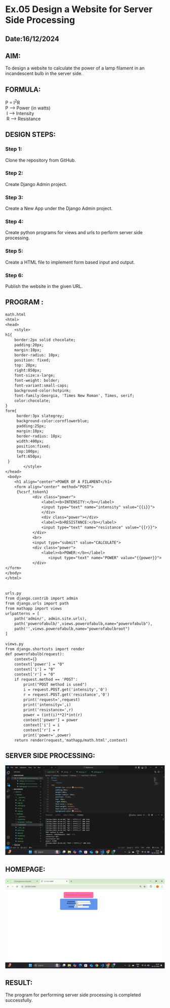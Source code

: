 # Ex.05 Design a Website for Server Side Processing
## Date:16/12/2024

## AIM:
 To design a website to calculate the power of a lamp filament in an incandescent bulb in the server side. 


## FORMULA:
P = I<sup>2</sup>R
<br> P --> Power (in watts)
<br> I --> Intensity
<br> R --> Resistance

## DESIGN STEPS:

### Step 1:
Clone the repository from GitHub.

### Step 2:
Create Django Admin project.

### Step 3:
Create a New App under the Django Admin project.

### Step 4:
Create python programs for views and urls to perform server side processing.

### Step 5:
Create a HTML file to implement form based input and output.

### Step 6:
Publish the website in the given URL.

## PROGRAM :
```
math.html
<html>
<head>
    <style>
h1{
    border:2px solid chocolate;
    padding:20px;
    margin:10px;
    border-radius: 10px;
    position: fixed;
    top: 20px;
    right:850px;
    font-size:x-large;
    font-weight: bolder;
    font-variant:small-caps;
    background-color:hotpink;
    font-family:Georgia, 'Times New Roman', Times, serif;
    color:chocolate;
}
form{
     border:3px slategrey;
     background-color:cornflowerblue;
     padding:25px;
     margin:10px;
     border-radius: 10px;
     width:400px;
     position:fixed;
     top:100px;
     left:650px;
 }
        </style>
</head>
 <body>
    <h1 align="center">POWER OF A FILAMENT</h1>
    <form align="center" method="POST">
     {%csrf_token%}
            <div class="power">
                <label><b>INTENSITY:</b></label>
                <input type="text" name="intensity" value="{{i}}">
                </div>
                <div class="power"></div>
                <label><b>RESISTANCE:</b></label>
                <input type="text" name="resistance" value="{{r}}">
            </div>
            <br>
            <input type="submit" value="CALCULATE">
            <div class="power">
                <label><b>POWER:</b></label>
                   <input type="text" name="POWER" value="{{power}}">
            </div>
</form>
</body>
</html>


urls.py
from django.contrib import admin 
from django.urls import path 
from mathapp import views 
urlpatterns = [ 
    path('admin/', admin.site.urls), 
    path('powerofabulb/',views.powerofabulb,name="powerofabulb"),
    path('',views.powerofabulb,name="powerofabulbroot")
]

views.py
from django.shortcuts import render 
def powerofabulb(request): 
    context={} 
    context['power'] = "0" 
    context['i'] = "0" 
    context['r'] = "0" 
    if request.method == 'POST': 
        print("POST method is used")
        i = request.POST.get('intensity','0')
        r = request.POST.get('resistance','0')
        print('request=',request) 
        print('intensity=',i) 
        print('resistance=',r) 
        power = (int(i)**2)*int(r) 
        context['power'] = power 
        context['i'] = i
        context['r'] = r 
        print('power=',power) 
    return render(request,'mathapp/math.html',context)
```


## SERVER SIDE PROCESSING:
![alt text](<Screenshot (37).png>)

## HOMEPAGE:
![alt text](<Screenshot (36).png>)

## RESULT:
The program for performing server side processing is completed successfully.
